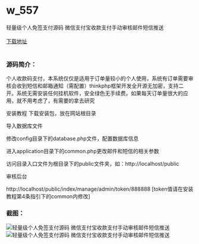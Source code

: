 # w_557
轻量级个人免签支付源码 微信支付宝收款支付手动审核邮件短信推送
<br/></br>
[下载地址](https://www.uuid2.com/557.html "下载地址")
<br/></br>
<h3>源码简介：</h3>
<p>个人收款码支付，本系统仅仅是适用于订单量较小的个人使用，系统有订单需要审核会收到短信和邮箱通知（需配置）thinkphp框架开发全开源无加密，支持二开。系统无需安装任何挂机软件，安全绿色无手续费。如果每天订单量很大的应用，就不用考虑了，有需要的拿去研究<p>
<p>安装教程
下载安装包，放在网站根目录<p>
<p>导入数据库文件<p>
<p>修改config目录下的database.php文件，配置数据库信息<p>
<p>进入application目录下的common.php更改邮件和短信的相关参数<p>
<p>访问目录入口文件为根目录下的public文件夹，如：http://localhost/public<p>
<p>审核后台<p>
<p>http://localhost/public/index/manage/admin/token/888888 [token值请在安装教程第4条指引下的common内修改]<p>
<h3>截图：</h3>
<img src="https://www.uuid2.com/wp-content/uploads/img/202105/870bb43592.jpg" alt="轻量级个人免签支付源码 微信支付宝收款支付手动审核邮件短信推送"><img src="https://www.uuid2.com/wp-content/uploads/img/202105/870bb43406.jpg" alt="轻量级个人免签支付源码 微信支付宝收款支付手动审核邮件短信推送">
